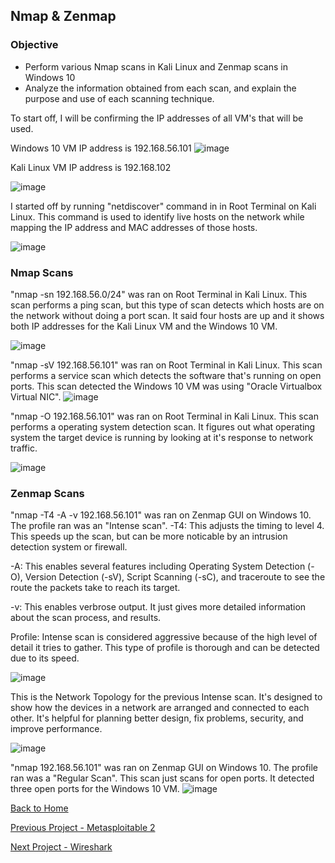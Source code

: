 ## Nmap & Zenmap

### Objective
- Perform various Nmap scans in Kali Linux and Zenmap scans in Windows 10
- Analyze the information obtained from each scan, and explain the purpose and use of each scanning technique.



To start off, I will be confirming the IP addresses of all VM's that will be used. 

Windows 10 VM IP address is 192.168.56.101
![image](https://github.com/user-attachments/assets/627bfb96-d948-4da8-b043-c65e8469b6a1)

Kali Linux VM IP address is 192.168.102

![image](https://github.com/user-attachments/assets/774a7274-d655-4c3b-8457-ae349ca22481)

I started off by running "netdiscover" command in in Root Terminal on Kali Linux. 
This command is used to identify live hosts on the network while mapping the IP address and MAC addresses of those hosts.

![image](https://github.com/user-attachments/assets/ee43f6cb-7859-4fef-aadc-8f64f8b96fff)

### Nmap Scans

"nmap -sn 192.168.56.0/24" was ran on Root Terminal in Kali Linux. This scan performs a ping scan, but this type of scan detects which hosts
are on the network without doing a port scan. It said four hosts are up and it shows 
both IP addresses for the Kali Linux VM and the Windows 10 VM.

![image](https://github.com/user-attachments/assets/2d3c57e4-978c-49f0-a7cd-d3e1f726484e)

"nmap -sV 192.168.56.101" was ran on Root Terminal in Kali Linux. This scan performs a service scan which detects the software that's running 
on open ports. This scan detected the Windows 10 VM was using "Oracle Virtualbox Virtual NIC".
![image](https://github.com/user-attachments/assets/db274190-520b-4efe-b658-2d43ae406516)

"nmap -O 192.168.56.101" was ran on Root Terminal in Kali Linux. This scan performs a operating system detection scan. It figures out what operating system 
the target device is running by looking at it's response to network traffic.

![image](https://github.com/user-attachments/assets/f0859f99-6a45-4064-aaa8-482c9fbec0c5)


### Zenmap Scans
"nmap -T4 -A -v 192.168.56.101" was ran on Zenmap GUI on Windows 10. The profile ran was an "Intense scan". 
-T4: This adjusts the timing to level 4. This speeds up the scan, but can be more noticable by an intrusion detection system or firewall.

-A: This enables several features including Operating System Detection (-O), Version Detection (-sV), Script Scanning (-sC),
and traceroute to see the route the packets take to reach its target.

-v: This enables verbrose output. It just gives more detailed information about the scan process, and results.

Profile: Intense scan is considered aggressive because of the high level of detail it tries to gather. This type of profile is thorough
and can be detected due to its speed.

![image](https://github.com/user-attachments/assets/1e1d246f-4351-4a18-8a5a-f8420ef79c56)

This is the Network Topology for the previous Intense scan. It's designed to show how the devices in a network are arranged and connected 
to each other. It's helpful for planning better design, fix problems, security, and improve performance.

![image](https://github.com/user-attachments/assets/447504db-103c-4bf5-b609-07898afa1a6d)


"nmap 192.168.56.101" was ran on Zenmap GUI on Windows 10. The profile ran was a "Regular Scan". 
This scan just scans for open ports. It detected three open ports for the Windows 10 VM.
![image](https://github.com/user-attachments/assets/945ce0e3-2e3b-4341-8150-ba8623fbdb89)


[Back to Home](https://github.com/EricFarrell/Cybersecurity-Portfolio/blob/6a83e9281d036567be6e5ed086086a2c0a63f5f6/README.md)

[Previous Project - Metasploitable 2](https://github.com/EricFarrell/Cybersecurity-Portfolio/tree/6a83e9281d036567be6e5ed086086a2c0a63f5f6/Metasploitable%202)

[Next Project - Wireshark](https://github.com/EricFarrell/Cybersecurity-Portfolio/tree/6a83e9281d036567be6e5ed086086a2c0a63f5f6/Wireshark)




